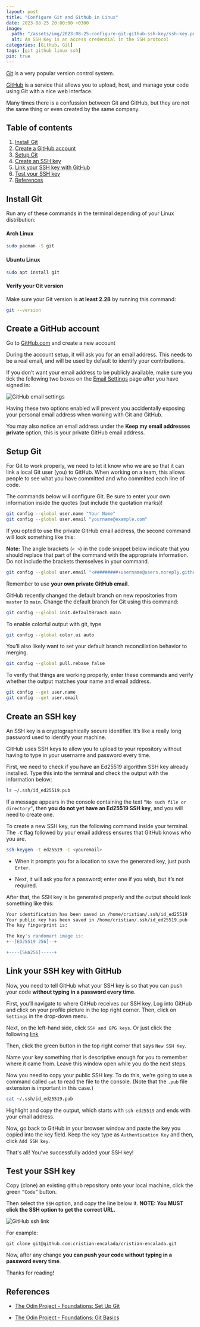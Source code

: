 ```yaml
---
layout: post
title: "Configure Git and Github in Linux"
date: 2023-08-25 20:00:00 +0300
image:
  path: "/assets/img/2023-08-25-configure-git-github-ssh-key/ssh-key.png"
  alt: An SSH Key is an access credential in the SSH protocol
categories: [GitHub, Git]
tags: [git github linux ssh]
pin: true
---
```


[Git](https://git-scm.com/) is a very popular version control system. 

[GitHub](https://github.com/) is a service that allows you to upload, host, and manage your code using Git with a nice web interface.

Many times there is a confussion between Git and GitHub, but they are not the same thing or even created by the same company.

## Table of contents

1.  [Install Git](#install-git)
2.  [Create a GitHub account](#create-a-github-account)
3.  [Setup Git](#setup-git)
4.  [Create an SSH key](#create-an-ssh-key)
5.  [Link your SSH key with GitHub](#link-your-ssh-key-with-github)
6.  [Test your SSH key](#test-your-ssh-key)
7.  [References](#references)

## Install Git

Run any of these commands in the terminal depending of your Linux distribution:

#### Arch Linux

```sh
sudo pacman -S git
```

#### Ubuntu Linux

```sh
sudo apt install git
```

#### Verify your Git version

Make sure your Git version is __at least 2.28__ by running this command:

```sh
git --version
```

## Create a GitHub account

Go to [GitHub.com](https://github.com/) and create a new account

During the account setup, it will ask you for an email address. This needs to be a real email, and will be used by default to identify your contributions. 

If you don’t want your email address to be publicly available, make sure you tick the following two boxes on the [Email Settings](https://github.com/settings/emails) page after you have signed in:

![GitHub email settings](/assets/img/2023-08-25-configure-git-github-ssh-key/github_email_settings.png)

Having these two options enabled will prevent you accidentally exposing your personal email address when working with Git and GitHub.

You may also notice an email address under the __Keep my email addresses private__ option, this is your private GitHub email address. 

## Setup Git

For Git to work properly, we need to let it know who we are so that it can link a local Git user (you) to GitHub. When working on a team, this allows people to see what you have committed and who committed each line of code.

The commands below will configure Git. Be sure to enter your own information inside the quotes (but include the quotation marks)!

```sh
git config --global user.name "Your Name"
git config --global user.email "yourname@example.com"
```

If you opted to use the private GitHub email address, the second command will look something like this:

__Note:__ The angle brackets (`< >`) in the code snippet below indicate that you should replace that part of the command with the appropriate information. Do not include the brackets themselves in your command.

```sh
git config --global user.email "<#########+username@users.noreply.github.com>"
```

Remember to use __your own private GitHub email__.
 
GitHub recently changed the default branch on new repositories from `master` to `main`. Change the default branch for Git using this command:

```sh
git config --global init.defaultBranch main
```

To enable colorful output with git, type

```sh
git config --global color.ui auto
```

You’ll also likely want to set your default branch reconciliation behavior to merging. 

```sh
git config --global pull.rebase false
```

To verify that things are working properly, enter these commands and verify whether the output matches your name and email address.

```sh
git config --get user.name
git config --get user.email
```

## Create an SSH key

An SSH key is a cryptographically secure identifier. It’s like a really long password used to identify your machine. 

GitHub uses SSH keys to allow you to upload to your repository without having to type in your username and password every time.

First, we need to check if you have an Ed25519 algorithm SSH key already installed. Type this into the terminal and check the output with the information below:

```sh
ls ~/.ssh/id_ed25519.pub
```

If a message appears in the console containing the text `“No such file or directory”`, then __you do not yet have an Ed25519 SSH key__, and you will need to create one.

To create a new SSH key, run the following command inside your terminal. The `-C` flag followed by your email address ensures that GitHub knows who you are.

```sh
ssh-keygen -t ed25519 -C <youremail>
```

- When it prompts you for a location to save the generated key, just push `Enter`.

- Next, it will ask you for a password; enter one if you wish, but it’s not required.

After that, the SSH key is be generated properly and the output should look something like this:

```sh
Your identification has been saved in /home/cristian/.ssh/id_ed25519
Your public key has been saved in /home/cristian/.ssh/id_ed25519.pub
The key fingerprint is:

The key's randomart image is:
+--[ED25519 256]--+

+----[SHA256]-----+
```

## Link your SSH key with GitHub

Now, you need to tell GitHub what your SSH key is so that you can push your code __without typing in a password every time__.

First, you’ll navigate to where GitHub receives our SSH key. Log into GitHub and click on your profile picture in the top right corner. Then, click on `Settings` in the drop-down menu.

Next, on the left-hand side, click `SSH and GPG keys`. Or just click the following [link](https://github.com/settings/keys)

Then, click the green button in the top right corner that says `New SSH Key`. 

Name your key something that is descriptive enough for you to remember where it came from. Leave this window open while you do the next steps.

Now you need to copy your public SSH key. To do this, we’re going to use a command called `cat` to read the file to the console. (Note that the `.pub` file extension is important in this case.)

```sh
cat ~/.ssh/id_ed25519.pub
```

Highlight and copy the output, which starts with `ssh-ed25519` and ends with your email address.

Now, go back to GitHub in your browser window and paste the key you copied into the key field. Keep the key type as `Authentication Key` and then, click `Add SSH key`. 

That's all! You’ve successfully added your SSH key!

## Test your SSH key

Copy (clone) an existing github repository onto your local machine, click the green `“Code”` button. 

Then select the `SSH` option, and copy the line below it. __NOTE: You MUST click the SSH option to get the correct URL.__

![GitHub ssh link](/assets/img/2023-08-25-configure-git-github-ssh-key/github_ssh_link.png)

For example:

```ssh
git clone git@github.com:cristian-encalada/cristian-encalada.git
```

Now, after any change  __you can push your code without typing in a password every time__.

Thanks for reading!

## References

* [The Odin Project - Foundations: Set Up Git](https://www.theodinproject.com/lessons/foundations-setting-up-git)

* [The Odin Project - Foundations: Git Basics](https://www.theodinproject.com/lessons/foundations-git-basics)